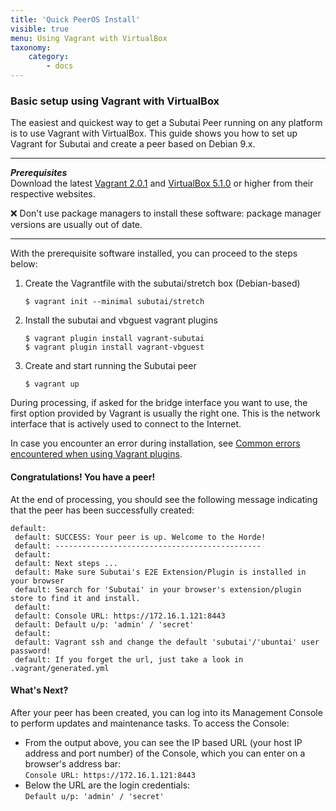 ```yaml
---
title: 'Quick PeerOS Install'
visible: true
menu: Using Vagrant with VirtualBox
taxonomy:
    category:
        - docs
---
```


### Basic setup using Vagrant with VirtualBox
The easiest and quickest way to get a Subutai Peer running on any platform is to use Vagrant with VirtualBox. This guide shows you how to set up Vagrant for Subutai and create a peer based on Debian 9.x.

***
**_Prerequisites_**  
Download the latest [Vagrant 2.0.1](https://www.vagrantup.com/downloads.html) and [VirtualBox 5.1.0](https://www.virtualbox.org/wiki/Downloads) or higher from their respective websites.    

❌ Don't use package managers to install these software: package manager versions are usually out of date. 
***

With the prerequisite software installed, you can proceed to the steps below:

1. Create the Vagrantfile with the subutai/stretch box (Debian-based)   

   `$ vagrant init --minimal subutai/stretch`

2. Install the subutai and vbguest vagrant plugins   

   `$ vagrant plugin install vagrant-subutai`   
   `$ vagrant plugin install vagrant-vbguest`   

3. Create and start running the Subutai peer   

   `$ vagrant up`

During processing, if asked for the bridge interface you want to use, the first option provided by Vagrant is usually the right one. This is the network interface that is actively used to connect to the Internet.

In case you encounter an error during installation, see [Common errors encountered when using Vagrant plugins](../maintain-vagrant-plugins#common-errors).

#### Congratulations! You have a peer!

At the end of processing, you should see the following message indicating that the peer has been successfully created:

```
default:
 default: SUCCESS: Your peer is up. Welcome to the Horde!
 default: ----------------------------------------------
 default:
 default: Next steps ...
 default: Make sure Subutai's E2E Extension/Plugin is installed in your browser
 default: Search for 'Subutai' in your browser's extension/plugin store to find it and install.
 default:
 default: Console URL: https://172.16.1.121:8443
 default: Default u/p: 'admin' / 'secret'
 default:
 default: Vagrant ssh and change the default 'subutai'/'ubuntai' user password!
 default: If you forget the url, just take a look in .vagrant/generated.yml
``` 

#### What's Next?

After your peer has been created, you can log into its Management Console to perform updates and maintenance tasks. To access the Console: 

- From the output above, you can see the IP based URL (your host IP address and port number) of the Console, which you can enter on a browser's address bar:   
`Console URL: https://172.16.1.121:8443`
- Below the URL are the login credentials:   
`Default u/p: 'admin' / 'secret'`
